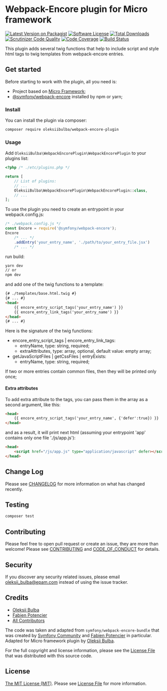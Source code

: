 # Webpack-Encore plugin for Micro framework

[![Latest Version on Packagist][ico-version]][link-packagist]
[![Software License][ico-license]](LICENSE.md)
[![Total Downloads][ico-downloads]][link-downloads]
[![Scrutinizer Code Quality][ico-scrutinizer-quality]][link-scrutinizer-quality]
[![Code Coverage][ico-scrutinizer-coverage]][link-scrutinizer-coverage]
[![Build Status][ico-scrutinizer-build]][link-scrutinizer-build]

This plugin adds several twig functions that help to include script and style html tags to twig templates from webpack-encore entries.

## Get started

Before starting to work with the plugin, all you need is:
* Project based on [Micro Framework][link-microframework];
* [@symfony/webpack-encore][link-symfony-webpack-encore] installed by npm or yarn;

### Install

  You can install the plugin via composer:
```bash
composer require oleksiibulba/webpack-encore-plugin
```

### Usage

Add `OleksiiBulba\WebpackEncorePlugin\WebpackEncorePlugin` to your plugins list:
```php
<?php /* ./etc/plugins.php */

return [
    // List of plugins:
    // ...
    OleksiiBulba\WebpackEncorePlugin\WebpackEncorePlugin::class,
    // ...
];
```

To use the plugin you need to create an entrypoint in your webpack.config.js:
```javascript
/* ./webpack.config.js */
const Encore = require('@symfony/webpack-encore');
Encore
    /* ... */
    .addEntry('your_entry_name', './path/to/your_entry_file.jsx')
    /* ... */
```

run build:
```bash
yarn dev
// or
npm dev
```

and add one of the twig functions to a template:
```html
{# ./templates/base.html.twig #}
{# ... #}
<head>
    {{ encore_entry_script_tags('your_entry_name') }}
    {{ encore_entry_link_tags('your_entry_name') }}
</head>
{# ... #}
```

Here is the signature of the twig functions:
* encore_entry_script_tags | encore_entry_link_tags:
  * entryName, type: string, required;
  * extraAttributes, type: array, optional, default value: empty array;
* getJavaScriptFiles | getCssFiles | entryExists:
  * entryName, type: string, required;

If two or more entries contain common files, then they will be printed only once;

#### Extra attributes
To add extra attribute to the tags, you can pass them in the array as a second argument, like this:
```html
<head>
    {{ encore_entry_script_tags('your_entry_name', {'defer':true}) }}
</head>
```
and as a result, it will print next html (assuming your entrypoint 'app' contains only one file './js/app.js'):
```html
<head>
    <script href="/js/app.js" type="application/javascript" defer></script>
</head>
```

## Change Log

Please see [CHANGELOG](CHANGELOG.md) for more information on what has changed recently.

## Testing

```bash
composer test
```

## Contributing

Please feel free to open pull request or create an issue, they are more than welcome!
Please see [CONTRIBUTING](CONTRIBUTING.md) and [CODE_OF_CONDUCT](CODE_OF_CONDUCT.md) for details.

## Security

If you discover any security related issues, please email oleksii_bulba@epam.com instead of using the issue tracker.

## Credits

- [Oleksii Bulba][link-author]
- [Fabien Potencier][email-fabien]
- [All Contributors][link-contributors]

The code was taken and adapted from `symfony/webpack-encore-bundle` that was created by [Symfony Community](https://symfony.com/contributors) and [Fabien Potencier](mailto:fabien@symfony.com) in particular.
Adapted for Micro framework plugin by [Oleksii Bulba][link-author].

For the full copyright and license information, please see the [License File](LICENSE.md) that was distributed with this source code.

## License

[The MIT License (MIT)][link-license]. Please see [License File](LICENSE.md) for more information.

[ico-version]: https://img.shields.io/packagist/v/oleksiibulba/webpack-encore-plugin.svg?style=flat-square
[ico-license]: https://img.shields.io/badge/license-MIT-brightgreen.svg?style=flat-square
[ico-scrutinizer]: https://img.shields.io/scrutinizer/coverage/g/oleksiibulba/webpack-encore-plugin.svg?style=flat-square
[ico-code-quality]: https://img.shields.io/scrutinizer/g/oleksiibulba/webpack-encore-plugin.svg?style=flat-square
[ico-downloads]: https://img.shields.io/packagist/dt/oleksiibulba/webpack-encore-plugin.svg?style=flat-square

[ico-scrutinizer-quality]: https://img.shields.io/scrutinizer/quality/g/OleksiiBulba/webpack-encore-plugin/master?style=flat-square
[ico-scrutinizer-coverage]: https://img.shields.io/scrutinizer/coverage/g/OleksiiBulba/webpack-encore-plugin/master?style=flat-square
[ico-scrutinizer-build]: https://img.shields.io/scrutinizer/build/g/OleksiiBulba/webpack-encore-plugin/master?style=flat-square

[link-scrutinizer-quality]: https://scrutinizer-ci.com/g/OleksiiBulba/webpack-encore-plugin/?branch=master
[link-scrutinizer-coverage]: https://scrutinizer-ci.com/g/OleksiiBulba/webpack-encore-plugin/?branch=master
[link-scrutinizer-build]: https://scrutinizer-ci.com/g/OleksiiBulba/webpack-encore-plugin/build-status/master

[link-microframework]: https://github.com/Micro-PHP/skeleton
[link-symfony-webpack-encore]: https://www.npmjs.com/package/@symfony/webpack-encore
[link-packagist]: https://packagist.org/packages/oleksiibulba/webpack-encore-plugin
[link-travis]: https://travis-ci.org/oleksiibulba/webpack-encore-plugin
[link-scrutinizer]: https://scrutinizer-ci.com/g/oleksiibulba/webpack-encore-plugin/code-structure
[link-code-quality]: https://scrutinizer-ci.com/g/oleksiibulba/webpack-encore-plugin
[link-downloads]: https://packagist.org/packages/oleksiibulba/webpack-encore-plugin
[link-author]: https://github.com/OleksiiBulba
[link-contributors]: ../../contributors
[link-license]: https://opensource.org/licenses/MIT
[email-fabien]: mailto:fabien@symfony.com
